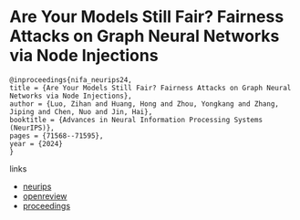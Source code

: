 # Are Your Models Still Fair? Fairness Attacks on Graph Neural Networks via Node Injections

```
@inproceedings{nifa_neurips24,
title = {Are Your Models Still Fair? Fairness Attacks on Graph Neural Networks via Node Injections},
author = {Luo, Zihan and Huang, Hong and Zhou, Yongkang and Zhang, Jiping and Chen, Nuo and Jin, Hai},
booktitle = {Advances in Neural Information Processing Systems (NeurIPS)},
pages = {71568--71595},
year = {2024}
}
```

links
- [neurips](https://nips.cc/Conferences/2024/Schedule?showEvent=95562)
- [openreview](https://openreview.net/forum?id=LuqrIkGuru)
- [proceedings](https://papers.nips.cc//paper_files/paper/2024/hash/83b7da3ed13f06c13ce82235c8eedf35-Abstract-Conference.html)
